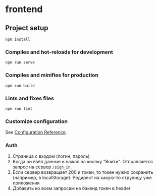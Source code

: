 # frontend

## Project setup

```
npm install
```

### Compiles and hot-reloads for development

```
npm run serve
```

### Compiles and minifies for production

```
npm run build
```

### Lints and fixes files

```
npm run lint
```

### Customize configuration

See [Configuration Reference](https://cli.vuejs.org/config/).

### Auth

1. Страница с входом (логин, пароль)
2. Когда он ввёл данные и нажал на кнопку "Войти". Отправляется
   запрос на сервер `/sign_in`.
3. Если сервер возвращает 200 и токен, то токен нужно сохранить
   (например, в localStorage). Редирект на какую-то струницу уже приложения
4. Добавить ко всем запросам на бэкенд токен в header
